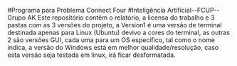 #Programa para Problema Connect Four 
#Inteligência Artificial--FCUP--Grupo AK
Este repositório contêm o relatório, a licensa do trabalho e 3 pastas com as 3 versões do projeto, a Version1 é uma versão de terminal destinada apenas para Linux (Ubuntu) devivo a cores do terminal, as outras 2 são versões GUI, cada uma para um OS específico, tal como o nome indica, a versão do Windows está em melhor qualidade/resolução, caso esta versão seja testada em linux, irá ficar desformatada.
